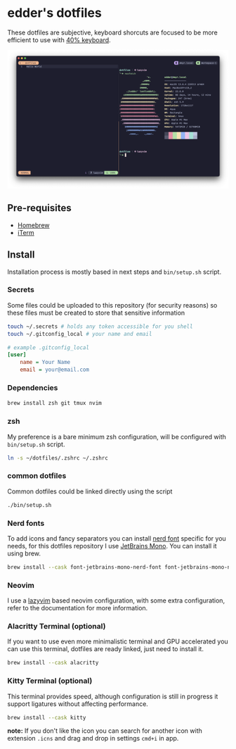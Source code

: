 edder's dotfiles
=================

These dotfiles are subjective, keyboard shorcuts are focused to be more efficient to use with [40% keyboard](https://github.com/edderrd/qmk-crkbd-keymap).

![screenshot](docs/screenshot.png)

## Pre-requisites

- [Homebrew](https://brew.sh/)
- [iTerm](https://iterm2.com/)

## Install

Installation process is mostly based in next steps and `bin/setup.sh` script.

### Secrets

Some files could be uploaded to this repository (for security reasons) so these files must be created to store that sensitive information

```bash
touch ~/.secrets # holds any token accessible for you shell
touch ~/.gitconfig_local # your name and email
```

```ini
# example .gitconfig_local
[user]
    name = Your Name
    email = your@email.com
```

### Dependencies

```bash
brew install zsh git tmux nvim
```

### zsh

My preference is a bare minimum zsh configuration, will be configured with `bin/setup.sh` script. 

```bash
ln -s ~/dotfiles/.zshrc ~/.zshrc
```

### common dotfiles

Common dotfiles could be linked directly using the script

```bash
./bin/setup.sh
```

### Nerd fonts

To add icons and fancy separators you can install [nerd font](https://www.nerdfonts.com/) specific for you needs, for this dotfiles repository I use [JetBrains Mono](https://www.jetbrains.com/es-es/lp/mono/). You can install it using brew.

```bash
brew install --cask font-jetbrains-mono-nerd-font font-jetbrains-mono-nerd-font
```

### Neovim

I use a [lazyvim](https://www.lazyvim.org/) based neovim configuration, with some extra configuration, refer to the documentation for more information.

### Alacritty Terminal (optional)

If you want to use even more minimalistic terminal and GPU accelerated you can use this terminal, dotfiles are ready linked, just need to install it.

```bash
brew install --cask alacritty
```

### Kitty Terminal (optional)

This terminal provides speed, although configuration is still in progress it support ligatures without affecting performance.

```bash
brew install --cask kitty
```

**note:** If you don't like the icon you can search for another icon with extension `.icns` and drag and drop in settings `cmd+i` in app.

